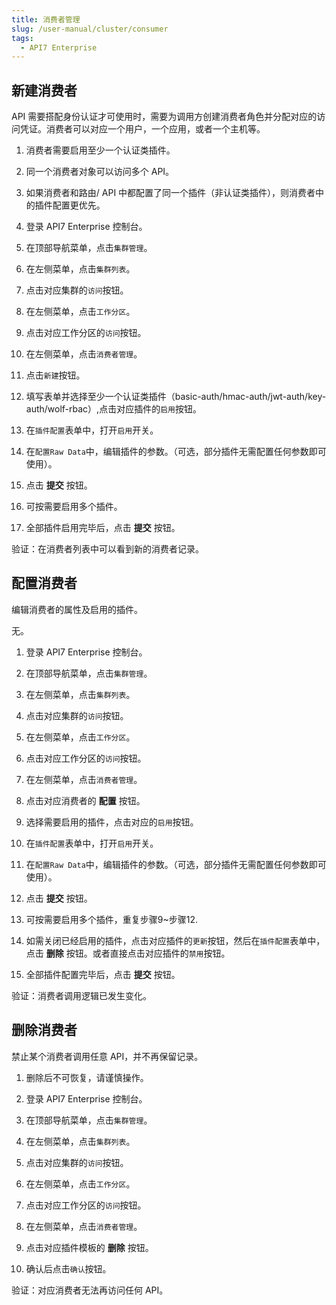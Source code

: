 ```yaml
---
title: 消费者管理
slug: /user-manual/cluster/consumer
tags:
  - API7 Enterprise
---
```


## 新建消费者


API 需要搭配身份认证才可使用时，需要为调用方创建消费者角色并分配对应的访问凭证。消费者可以对应一个用户，一个应用，或者一个主机等。



1. 消费者需要启用至少一个认证类插件。
2. 同一个消费者对象可以访问多个 API。
3. 如果消费者和路由/ API 中都配置了同一个插件（非认证类插件），则消费者中的插件配置更优先。



1.   登录 API7 Enterprise 控制台。

2. 在顶部导航菜单，点击`集群管理`。

3. 在左侧菜单，点击`集群列表`。

4. 点击对应集群的`访问`按钮。

5. 在左侧菜单，点击`工作分区`。

6. 点击对应工作分区的`访问`按钮。

7. 在左侧菜单，点击`消费者管理`。

8. 点击`新建`按钮。

9. 填写表单并选择至少一个认证类插件（basic-auth/hmac-auth/jwt-auth/key-auth/wolf-rbac）,点击对应插件的`启用`按钮。

10. 在`插件配置`表单中，打开`启用`开关。

11. 在`配置Raw Data`中，编辑插件的参数。（可选，部分插件无需配置任何参数即可使用）。

12. 点击 **提交** 按钮。

13. 可按需要启用多个插件。

14. 全部插件启用完毕后，点击 **提交** 按钮。

验证：在消费者列表中可以看到新的消费者记录。

## 配置消费者


编辑消费者的属性及启用的插件。



无。



1.   登录 API7 Enterprise 控制台。

2. 在顶部导航菜单，点击`集群管理`。

3. 在左侧菜单，点击`集群列表`。

4. 点击对应集群的`访问`按钮。

5. 在左侧菜单，点击`工作分区`。

6. 点击对应工作分区的`访问`按钮。

7. 在左侧菜单，点击`消费者管理`。

8. 点击对应消费者的 **配置** 按钮。

9. 选择需要启用的插件，点击对应的`启用`按钮。

10. 在`插件配置`表单中，打开`启用`开关。

11. 在`配置Raw Data`中，编辑插件的参数。（可选，部分插件无需配置任何参数即可使用）。

12. 点击 **提交** 按钮。

13. 可按需要启用多个插件，重复步骤9~步骤12.

14. 如需关闭已经启用的插件，点击对应插件的`更新`按钮，然后在`插件配置`表单中，点击 **删除** 按钮。或者直接点击对应插件的`禁用`按钮。

15. 全部插件配置完毕后，点击 **提交** 按钮。

验证：消费者调用逻辑已发生变化。

## 删除消费者


禁止某个消费者调用任意 API，并不再保留记录。



1. 删除后不可恢复，请谨慎操作。



1.   登录 API7 Enterprise 控制台。

2. 在顶部导航菜单，点击`集群管理`。

3. 在左侧菜单，点击`集群列表`。

4. 点击对应集群的`访问`按钮。

5. 在左侧菜单，点击`工作分区`。

6. 点击对应工作分区的`访问`按钮。

7. 在左侧菜单，点击`消费者管理`。

8. 点击对应插件模板的 **删除** 按钮。

9. 确认后点击`确认`按钮。

验证：对应消费者无法再访问任何 API。

